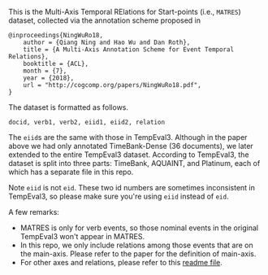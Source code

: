 This is the Multi-Axis Temporal RElations for Start-points (i.e., `MATRES`) dataset, collected via the annotation scheme proposed in 

```
@inproceedings{NingWuRo18,
    author = {Qiang Ning and Hao Wu and Dan Roth},
    title = {A Multi-Axis Annotation Scheme for Event Temporal Relations},
    booktitle = {ACL},
    month = {7},
    year = {2018},
    url = "http://cogcomp.org/papers/NingWuRo18.pdf",
}
```

The dataset is formatted as follows.
```
docid, verb1, verb2, eiid1, eiid2, relation
```
The `eiid`s are the same with those in TempEval3. Although in the paper above we had only annotated TimeBank-Dense (36 documents), we later extended to the entire TempEval3 dataset. According to TempEval3, the dataset is split into three parts: TimeBank, AQUAINT, and Platinum, each of which has a separate file in this repo.

Note `eiid` is not `eid`. These two id numbers are sometimes inconsistent in TempEval3, so please make sure you're using `eiid` instead of `eid`.

A few remarks:
- MATRES is only for verb events, so those nominal events in the original TempEval3 won't appear in MATRES.
- In this repo, we only include relations among those events that are on the main-axis. Please refer to the paper for the definition of main-axis.
- For other axes and relations, please refer to this [readme file](https://github.com/qiangning/MATRES/tree/master/rawdata).
